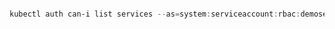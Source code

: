 ```powershell

kubectl auth can-i list services --as=system:serviceaccount:rbac:demoserviceaccount -v8

```

